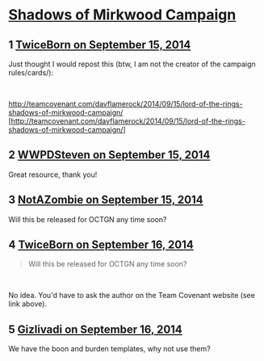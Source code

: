 # [Shadows of Mirkwood Campaign](https://community.fantasyflightgames.com/topic/122061-shadows-of-mirkwood-campaign/)

## 1 [TwiceBorn on September 15, 2014](https://community.fantasyflightgames.com/topic/122061-shadows-of-mirkwood-campaign/?do=findComment&comment=1262785)

Just thought I would repost this (btw, I am not the creator of the campaign rules/cards/):

 

http://teamcovenant.com/davflamerock/2014/09/15/lord-of-the-rings-shadows-of-mirkwood-campaign/ [http://teamcovenant.com/davflamerock/2014/09/15/lord-of-the-rings-shadows-of-mirkwood-campaign/]

## 2 [WWPDSteven on September 15, 2014](https://community.fantasyflightgames.com/topic/122061-shadows-of-mirkwood-campaign/?do=findComment&comment=1263480)

Great resource, thank you!

## 3 [NotAZombie on September 15, 2014](https://community.fantasyflightgames.com/topic/122061-shadows-of-mirkwood-campaign/?do=findComment&comment=1263876)

Will this be released for OCTGN any time soon?

## 4 [TwiceBorn on September 16, 2014](https://community.fantasyflightgames.com/topic/122061-shadows-of-mirkwood-campaign/?do=findComment&comment=1264222)

> Will this be released for OCTGN any time soon?

 

No idea. You'd have to ask the author on the Team Covenant website (see link above).

## 5 [Gizlivadi on September 16, 2014](https://community.fantasyflightgames.com/topic/122061-shadows-of-mirkwood-campaign/?do=findComment&comment=1264230)

We have the boon and burden templates, why not use them?

